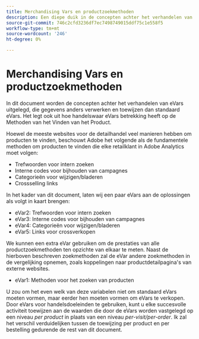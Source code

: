 ```yaml
---
title: Merchandising Vars en productzoekmethoden
description: Een diepe duik in de concepten achter het verhandelen van eVars en hoe zij gegevens verwerken en toewijzen.
source-git-commit: 746c2cfd3236df7ec7498749015ddf75c1e558f5
workflow-type: tm+mt
source-wordcount: '246'
ht-degree: 0%

---
```


# Merchandising Vars en productzoekmethoden

In dit document worden de concepten achter het verhandelen van eVars uitgelegd, die gegevens anders verwerken en toewijzen dan standaard eVars. Het legt ook uit hoe handelswaar eVars betrekking heeft op de Methoden van het Vinden van het Product.

Hoewel de meeste websites voor de detailhandel veel manieren hebben om producten te vinden, beschouwt Adobe het volgende als de fundamentele methoden om producten te vinden die elke retailklant in Adobe Analytics moet volgen:

* Trefwoorden voor intern zoeken
* Interne codes voor bijhouden van campagnes
* Categorieën voor wijzigen/bladeren
* Crossselling links

In het kader van dit document, laten wij een paar eVars aan de oplossingen als volgt in kaart brengen:

* eVar2: Trefwoorden voor intern zoeken
* eVar3: Interne codes voor bijhouden van campagnes
* eVar4: Categorieën voor wijzigen/bladeren
* eVar5: Links voor crossverkopen

We kunnen een extra eVar gebruiken om de prestaties van alle productzoekmethoden ten opzichte van elkaar te meten. Naast de hierboven beschreven zoekmethoden zal de eVar andere zoekmethoden in de vergelijking opnemen, zoals koppelingen naar productdetailpagina&#39;s van externe websites.

* eVar1: Methoden voor het zoeken van producten

U zou om het even welk van deze variabelen niet om standaard eVars moeten vormen, maar eerder hen moeten vormen om eVars te verkopen.  Door eVars voor handelsdoeleinden te gebruiken, kunt u elke succesvolle activiteit toewijzen aan de waarden die door de eVars worden vastgelegd op een niveau *per product* in plaats van een niveau *per-visit/per-order*. Ik zal het verschil verduidelijken tussen de toewijzing per product en per bestelling gedurende de rest van dit document.

